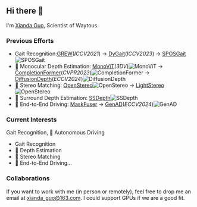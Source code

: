 ## Hi there 👋

I'm [Xianda Guo](https://scholar.google.com.hk/citations?hl=zh-CN&user=jPvOqgYAAAAJ&view_op=list_works&sortby=pubdate), Scientist of Waytous.

### Previous Efforts
- Gait Recognition:[GREW](https://github.com/XiandaGuo/GREW-Benchmark)(*ICCV2021*) -> [DyGait](https://openaccess.thecvf.com/content/ICCV2023/papers/Wang_DyGait_Exploiting_Dynamic_Representations_for_High-performance_Gait_Recognition_ICCV_2023_paper.pdf)(*ICCV2023*) -> [SPOSGait](https://github.com/XiandaGuo/SPOSGait)![SPOSGait](https://img.shields.io/github/stars/XiandaGuo/SPOSGait)
- 🚙 Monocular Depth Estimation: [MonoViT](https://arxiv.org/abs/2208.03543)(*3DV*)![MonoViT](https://img.shields.io/github/stars/zxcqlf/MonoViT) -> [CompletionFormer](https://github.com/youmi-zym/CompletionFormer)(*CVPR2023*)![CompletionFormer](https://img.shields.io/github/stars/youmi-zym/CompletionFormer) -> [DiffusionDepth](https://github.com/duanyiqun/DiffusionDepth)(*ECCV2024*)![DiffusionDepth](https://img.shields.io/github/stars/duanyiqun/DiffusionDepth)
- 🚙 Stereo Matching: [OpenStereo](https://github.com/XiandaGuo/OpenStereo)![OpenStereo](https://img.shields.io/github/stars/XiandaGuo/OpenStereo) -> [LightStereo](https://github.com/XiandaGuo/OpenStereo)![OpenStereo](https://img.shields.io/github/stars/XiandaGuo/OpenStereo)
- 🚙 Surround Depth Estimation: [SSDepth](https://github.com/XiandaGuo/SSDepth)![SSDepth](https://img.shields.io/github/stars/XiandaGuo/SSDepth)
- 🚙 End-to-End Driving: [MaskFuser](https://arxiv.org/abs/2405.07573) -> [GenAD](https://github.com/wzzheng/GenAD)(*ECCV2024*)![GenAD](https://img.shields.io/github/stars/wzzheng/GenAD)

### Current Interests
Gait Recognition, 🚙 Autonomous Driving 
- Gait Recognition
- 🚙 Depth Estimation
- 🚙 Stereo Matching
- 🚙 End-to-End Driving...

### Collaborations
If you want to work with me (in person or remotely), feel free to drop me an email at xianda_guo@163.com. I could support GPUs if we are a good fit.
